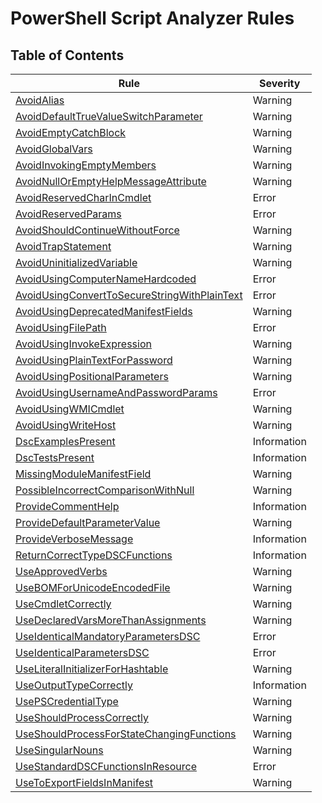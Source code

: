 # PowerShell Script Analyzer Rules
## Table of Contents

| Rule | Severity |
|------|----------------------------------|
|[AvoidAlias](./AvoidAlias.md) | Warning |
|[AvoidDefaultTrueValueSwitchParameter](./AvoidDefaultTrueValueSwitchParameter.md) | Warning|
|[AvoidEmptyCatchBlock](./AvoidEmptyCatchBlock.md) | Warning|
|[AvoidGlobalVars](./AvoidGlobalVars.md) | Warning|
|[AvoidInvokingEmptyMembers](./AvoidInvokingEmptyMembers.md) | Warning|
|[AvoidNullOrEmptyHelpMessageAttribute](./AvoidNullOrEmptyHelpMessageAttribute.md) | Warning|
|[AvoidReservedCharInCmdlet](./AvoidReservedCharInCmdlet.md) | Error |
|[AvoidReservedParams](./AvoidReservedParams.md) | Error |
|[AvoidShouldContinueWithoutForce](./AvoidShouldContinueWithoutForce.md) | Warning|
|[AvoidTrapStatement](./AvoidTrapStatement.md) | Warning|
|[AvoidUninitializedVariable](./AvoidUninitializedVariable.md) | Warning|
|[AvoidUsingComputerNameHardcoded](./AvoidUsingComputerNameHardcoded.md) | Error |
|[AvoidUsingConvertToSecureStringWithPlainText](./AvoidUsingConvertToSecureStringWithPlainText.md) | Error |
|[AvoidUsingDeprecatedManifestFields](./AvoidUsingDeprecatedManifestFields.md) | Warning|
|[AvoidUsingFilePath](./AvoidUsingFilePath.md) | Error |
|[AvoidUsingInvokeExpression](./AvoidUsingInvokeExpression.md) | Warning|
|[AvoidUsingPlainTextForPassword](./AvoidUsingPlainTextForPassword.md) | Warning|
|[AvoidUsingPositionalParameters](./AvoidUsingPositionalParameters.md) | Warning|
|[AvoidUsingUsernameAndPasswordParams](./AvoidUsingUsernameAndPasswordParams.md) | Error |
|[AvoidUsingWMICmdlet](./AvoidUsingWMICmdlet.md) | Warning|
|[AvoidUsingWriteHost](./AvoidUsingWriteHost.md) | Warning|
|[DscExamplesPresent](./DscExamplesPresent.md) | Information |
|[DscTestsPresent](./DscTestsPresent.md) | Information |
|[MissingModuleManifestField](./MissingModuleManifestField.md) | Warning|
|[PossibleIncorrectComparisonWithNull](./PossibleIncorrectComparisonWithNull.md) | Warning|
|[ProvideCommentHelp](./ProvideCommentHelp.md) | Information|
|[ProvideDefaultParameterValue](./ProvideDefaultParameterValue.md) | Warning|
|[ProvideVerboseMessage](./ProvideVerboseMessage.md) | Information |
|[ReturnCorrectTypeDSCFunctions](./ReturnCorrectTypeDSCFunctions.md) | Information |
|[UseApprovedVerbs](./UseApprovedVerbs.md) | Warning|
|[UseBOMForUnicodeEncodedFile](./UseBOMForUnicodeEncodedFile.md) | Warning|
|[UseCmdletCorrectly](./UseCmdletCorrectly.md) | Warning|
|[UseDeclaredVarsMoreThanAssignments](./UseDeclaredVarsMoreThanAssignments.md) | Warning|
|[UseIdenticalMandatoryParametersDSC](./UseIdenticalMandatoryParametersDSC.md) | Error |
|[UseIdenticalParametersDSC](./UseIdenticalParametersDSC.md) | Error |
|[UseLiteralInitializerForHashtable](./UseLiteralInitializerForHashtable.md) | Warning |
|[UseOutputTypeCorrectly](./UseOutputTypeCorrectly.md) | Information|
|[UsePSCredentialType](./UsePSCredentialType.md) | Warning|
|[UseShouldProcessCorrectly](./UseShouldProcessCorrectly.md) | Warning|
|[UseShouldProcessForStateChangingFunctions](./UseShouldProcessForStateChangingFunctions.md) | Warning|
|[UseSingularNouns](./UseSingularNouns.md) | Warning|
|[UseStandardDSCFunctionsInResource](./UseStandardDSCFunctionsInResource.md) | Error |
|[UseToExportFieldsInManifest](./UseToExportFieldsInManifest.md) | Warning|